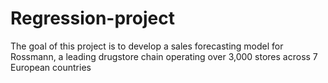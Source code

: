 # Regression-project
The goal of this project is to develop a sales forecasting model for Rossmann, a leading drugstore chain operating over 3,000 stores across 7 European countries
